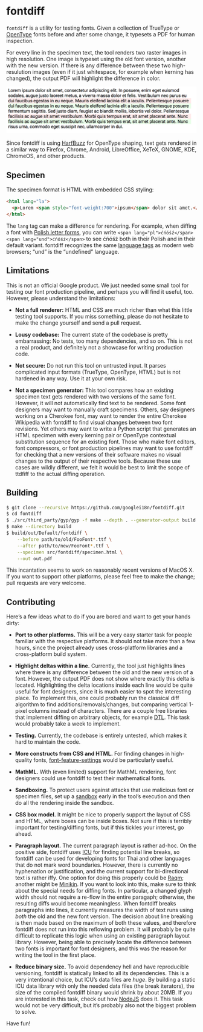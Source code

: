 # fontdiff

`fontdiff` is a utility for testing fonts. Given a collection of
TrueType or [OpenType](http://opentypecookbook.com/index.html) fonts
before and after some change, it typesets a PDF for human inspection.

For every line in the specimen text, the tool renders two raster
images in high resolution. One image is typeset using the old font
version, another with the new version. If there is any difference
between these two high-resulution images (even if it just whitespace,
for example when kerning has changed), the output PDF will highlight
the difference in color.

![Screenshot](doc/fontdiff-1.png)

Since fontdiff is using
[HarfBuzz](https://www.freedesktop.org/wiki/Software/HarfBuzz/) for
OpenType shaping, text gets rendered in a similar way to Firefox,
Chrome, Android, LibreOffice, XeTeX, GNOME, KDE, ChromeOS, and other
products.


## Specimen

The specimen format is HTML with embedded CSS styling:
```html
<html lang="la">
  <p>Lorem <span style="font-weight:700">ipsum</span> dolor sit amet.</p>
</html>
```

The `lang` tag can make a difference for rendering. For example, when
diffing a font with [Polish letter
forms](https://glyphsapp.com/tutorials/localize-your-font-polish-kreska),
you can write `<span lang="pl">ćńóśź</span> <span lang="und">ćńóśź</span>`
to see ćńóśź both in their Polish and in their default variant. fontdiff
recognizes the same [language
tags](https://www.w3.org/International/articles/language-tags/) as modern
web browsers; “und” is the “undefined” language.


## Limitations

This is not an official Google product. We just needed some small tool
for testing our font production pipeline, and perhaps you will find it
useful, too.  However, please understand the limitations:

* **Not a full renderer:** HTML and CSS are much richer than what this
  little testing tool supports. If you miss something, please do not
  hesitate to make the change yourself and send a pull request.

* **Lousy codebase:** The current state of the codebase is pretty
  embarrassing: No tests, too many dependencies, and so on. This is
  not a real product, and definitely not a showcase for writing
  production code.

* **Not secure:** Do not run this tool on untrusted input. It parses
  complicated input formats (TrueType, OpenType, HTML) but is not
  hardened in any way.  Use it at your own risk.

* **Not a specimen generator:** This tool compares how an existing
  specimen text gets rendered with two versions of the same
  font. However, it will not automatically find text to be rendered.
  Some font designers may want to manually craft specimens. Others,
  say designers working on a Cherokee font, may want to render the
  entire Cherokee Wikipedia with fontdiff to find visual changes
  between two font revisions. Yet others may want to write a Python
  script that generates an HTML specimen with every kerning pair or
  OpenType contextual substitution sequence for an existing
  font. Those who make font editors, font compressors, or font
  production pipelines may want to use fontdiff for checking that a new
  versions of their software makes no visual changes to the output of
  their respective tools. Because these use cases are wildly
  different, we felt it would be best to limit the scope of ttdfiff to
  the actual diffing operation.


## Building

```sh
$ git clone --recursive https://github.com/googlei18n/fontdiff.git
$ cd fontdiff
$ ./src/third_party/gyp/gyp -f make --depth . --generator-output build src/fontdiff/fontdiff.gyp
$ make --directory build
$ build/out/Default/fontdiff \
    --before path/to/old/FooFont*.ttf \
    --after path/to/new/FooFont*.ttf \
    --specimen src/fontdiff/specimen.html \
    --out out.pdf
```

This incantation seems to work on reasonably recent versions of MacOS X.
If you want to support other platforms, please feel free to make the change;
pull requests are very welcome.


## Contributing

Here’s a few ideas what to do if you are bored and want to get your
hands dirty:

* **Port to other platforms.** This will be a very easy starter task
  for people familiar with the respective platforms. It should
  not take more than a few hours, since the project already uses
  cross-platform libraries and a cross-platform build system.

* **Highlight deltas within a line.** Currently, the tool just
  highlights lines where there is any difference between the old and
  the new version of a font. However, the output PDF does not show
  where exactly this delta is located. Highlighting the delta
  locations inside each line would be quite useful for font designers,
  since it is much easier to spot the interesting place.  To implement
  this, one could probably run the classical diff algorithm to find
  additions/removals/changes, but comparing vertical 1-pixel columns
  instead of characters.  There are a couple free libraries that
  implement diffing on arbitrary objects, for example
  [DTL](https://github.com/cubicdaiya/dtl/blob/master/test/Objdifftest.cpp).
  This task would probably take a week to implement.

* **Testing.** Currently, the codebase is entirely untested, which makes
  it hard to maintain the code.

* **More constructs from CSS and HTML.** For finding changes in
  high-quality fonts,
  [font-feature-settings](https://www.w3.org/TR/css-fonts-3/#font-rend-desc)
  would be particularly useful.

* **MathML.** With (even limited) support for MathML rendering,
  font designers could use fontdiff to test their mathematical fonts.

* **Sandboxing.** To protect users against attacks that use malicious
  font or specimen files, set up a
  [sandbox](https://en.wikipedia.org/wiki/Sandbox_%28computer_security%29)
  early in the tool’s execution and then do all the rendering inside
  the sandbox.

* **CSS box model.** It might be nice to properly support the layout of
  CSS and HTML, where boxes can be inside boxes. Not sure if this is
  terribly important for testing/diffing fonts, but if this tickles
  your interest, go ahead.

* **Paragraph layout.** The current paragraph layout is rather
  ad-hoc. On the positive side, fontdiff uses
  [ICU](http://site.icu-project.org/) for finding potential line
  breaks, so fontdiff can be used for developing fonts for Thai and
  other languages that do not mark word boundaries. However, there is
  currently no hyphenation or justification, and the current support
  for bi-directional text is rather iffy. One option for doing this
  properly could be [Raqm](https://github.com/HOST-Oman/libraqm);
  another might be
  [Minikin](https://android.googlesource.com/platform/frameworks/minikin/+/master). If
  you want to look into this, make sure to think about the special
  needs for diffing fonts. In particular, a changed glyph width should
  not require a re-flow in the entire paragaph; otherwise, the
  resulting diffs would become meaningless. When fontdiff breaks
  paragraphs into lines, it currently measures the width of text runs
  using _both_ the old and the new font version. The decision about
  line breaking is then made based on the maximum of both these
  values, and therefore fontdiff does not run into this reflowing
  problem.  It will probably be quite difficult to replicate this
  logic when using an existing paragraph layout library. However,
  being able to precisely locate the difference between two fonts is
  important for font designers, and this was the reason for writing
  the tool in the first place.

* **Reduce binary size.** To avoid dependency hell and have
  reproducible versioning, fontdiff is statically linked to all its
  dependencies.  This is a very intentional choice, but ICU’s data
  files are _huge_.  By building a static ICU data library with only
  the needed data files (the break iterators), the size of the
  compiled fontdiff binary would shrink by about 20MB. If you are
  interested in this task, check out how
  [NodeJS](https://github.com/nodejs/node/blob/master/tools/icu/README.md)
  does it. This task would not be very difficult, but it’s probably also
  not the biggest problem to solve.

Have fun!
